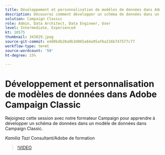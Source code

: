 ```yaml
---
title: Développement et personnalisation de modèles de données dans Adobe Campaign Classic
description: Découvrez comment développer un schéma de données dans un modèle de données dans Campaign Classic
solution: Campaign Classic
role: Admin, Data Architect, Data Engineer, User
level: Intermediate, Experienced
kt: 10575
thumbnail: 343829.jpeg
source-git-commit: edd0bdb28a9b3d065a64a95af6a216b747577c77
workflow-type: tm+mt
source-wordcount: '59'
ht-degree: 15%

---
```


# Développement et personnalisation de modèles de données dans Adobe Campaign Classic

Rejoignez cette session avec notre formateur Campaign pour apprendre à développer un schéma de données dans un modèle de données dans Campaign Classic.

*Kamilia Tazi* Consultant/Adobe de formation

>[!VIDEO](https://video.tv.adobe.com/v/343829/?quality=12&learn=on)
